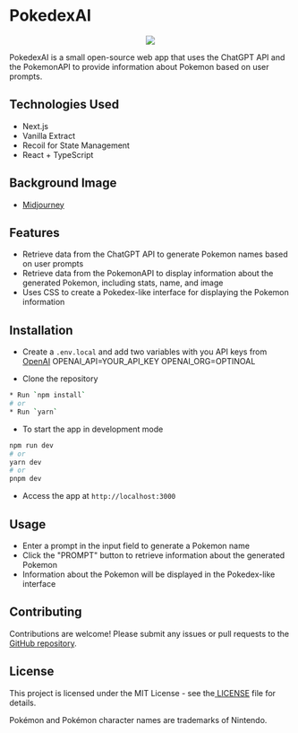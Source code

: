 # **PokedexAI**

<p align="center">
  <img src="https://user-images.githubusercontent.com/23051495/228877951-1a787f86-abc3-404b-a270-c9949ac34ff5.png" />
</p>


PokedexAI is a small open-source web app that uses the ChatGPT API and the PokemonAPI to provide information about Pokemon based on user prompts.

## **Technologies Used**

- Next.js
- Vanilla Extract
- Recoil for State Management
- React + TypeScript

## **Background Image**

- [Midjourney](https://www.npmjs.com/package/midjourney)

## **Features**

- Retrieve data from the ChatGPT API to generate Pokemon names based on user prompts
- Retrieve data from the PokemonAPI to display information about the generated Pokemon, including stats, name, and image
- Uses CSS to create a Pokedex-like interface for displaying the Pokemon information

## **Installation**

- Create a `.env.local` and add two variables with you API keys from
  [OpenAI](https://platform.openai.com/account/api-keys)
  OPENAI_API=YOUR_API_KEY
  OPENAI_ORG=OPTINOAL

- Clone the repository

```bash
* Run `npm install`
# or
* Run `yarn`
```

- To start the app in development mode

```bash
npm run dev
# or
yarn dev
# or
pnpm dev
```

- Access the app at `http://localhost:3000`

## **Usage**

- Enter a prompt in the input field to generate a Pokemon name
- Click the "PROMPT" button to retrieve information about the generated Pokemon
- Information about the Pokemon will be displayed in the Pokedex-like interface

## **Contributing**

Contributions are welcome! Please submit any issues or pull requests to the[ GitHub repository](https://github.com/DrZanuff/pokedex-ai).

## **License**

This project is licensed under the MIT License - see the[ LICENSE](https://chat.openai.com/chat/LICENSE) file for details.

Pokémon and Pokémon character names are trademarks of Nintendo.
